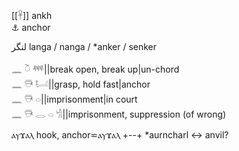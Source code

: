 [[𓋹]] ankh  
⚓ anchor  

لنگر‎ langa / nanga / *anker / senker  

𓈖 𓎤 𓍮||break open, break up|un-chord  
𓈖 𓇥 𓂡||grasp, hold fast|anchor  
𓈖 𓇥 𓏏||imprisonment|in court  
𓈖 𓇥 𓂋 𓏏 𓀜||imprisonment, suppression (of wrong)  

ⲁⲩϫⲁⲗ 	 	hook, anchor⋍ⲁⲩϫⲁⲗ +--+   *aurncharl ↔ anvil?  
